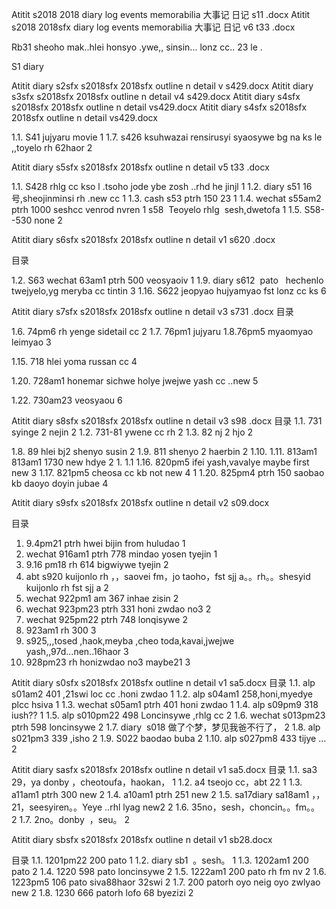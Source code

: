 Atitit s2018 2018 diary log  events memorabilia 大事记 日记  s11 .docx
Atitit s2018 2018sfx diary log  events memorabilia 大事记 日记 v6 t33 .docx



 
Rb31 sheoho mak..hlei honsyo .ywe,,  sinsin... lonz cc..  23 le .

S1 diary 















Atitit diary s2sfx s2018sfx 2018sfx outline n detail v  s429.docx
Atitit diary s3sfx s2018sfx 2018sfx outline n detail v4 s429.docx
Atitit diary s4sfx s2018sfx 2018sfx outline n detail vs429.docx
 Atitit diary s4sfx s2018sfx 2018sfx outline n detail vs429.docx

1.1. S41   jujyaru movie	1 
1.7. s426 ksuhwazai rensirusyi syaosywe bg na ks le  ,,toyelo rh  62haor	2

 
Atitit diary s5sfx s2018sfx 2018sfx outline n detail v5 t33 .docx


1.1. S428 rhlg cc  kso l .tsoho jode ybe zosh ..rhd he jinjl	1
1.2. diary s51  16号,sheojinminsi rh .new cc	1
1.3. cash	s53 ptrh 150     23	1
1.4. wechat	s55am2 ptrh 1000 seshcc venrod nvren	1
s58  Teoyelo    rhlg  sesh,dwetofa	1
1.5. S58--530 none	2

Atitit diary s6sfx s2018sfx 2018sfx outline n detail v1 s620 .docx

目录
 
1.2. S63  wechat	63am1 ptrh 500 veosyaoiv	1 
1.9. diary s612  pato    hechenlo twejyelo,yg meryba cc tintin	3 
1.16. S622  jeopyao hujyamyao fst  lonz cc ks	6

Atitit diary s7sfx s2018sfx 2018sfx outline n detail v3 s731 .docx
目录
 
1.6. 74pm6  rh yenge sidetail cc	2
1.7. 76pm1   jujyaru  1.8.76pm5	myaomyao  leimyao	3
 
1.15. 718 hlei yoma russan cc	4 
 
1.20. 728am1 honemar sichwe holye jwejwe yash cc ..new	5
 
1.22. 730am23  veosyaou	6

Atitit diary s8sfx s2018sfx 2018sfx outline n detail v3 s98 .docx
目录
1.1. 731  syinge 2 nejin	2
1.2. 731-81  ywene cc rh	2
1.3. 82  nj 2 hjo	2
 
1.8. 89  hlei bj2 shenyo susin	2
1.9. 811   shenyo 2 haerbin	2
1.10. 
1.11. 813am1 813am1	  1730 new  hdye	2
1. 
1.1 
1.16. 820pm5 ifei yash,vavalye  maybe first new	3
1.17. 821pm5 cheosa cc kb not new	4
1 
1.20. 825pm4	ptrh 150 saobao kb daoyo doyin jubae	4


Atitit diary s9sfx s2018sfx 2018sfx outline n detail v2 s09.docx

目录
1. 9.4pm21   ptrh  hwei bijin from huludao	1
2. wechat	916am1 ptrh 778 mindao yosen tyejin	1
3. 9.16 pm18  rh 614 bigwiywe  tyejin	2
4. abt s920 kuijonlo rh ，，saovei fm，jo taoho，fst sjj a。。rh。。shesyid kuijonlo rh fst sjj a	2
5. wechat	922pm1 am 367 inhae zisin	2
6. wechat	923pm23 ptrh 331 honi zwdao  no3	2
7. wechat	925pm22 ptrh 748 lonqisywe	2
8. 923am1   rh  300	3
9. s925,,,tosed ,haok,meyba ,cheo toda,kavai,jwejwe yash,,97d...nen..16haor	3
10. 928pm23  rh  honizwdao no3 maybe21	3
 

Atitit diary s0sfx s2018sfx 2018sfx outline n detail v1 sa5.docx
目录
1.1. alp	s01am2 401 ,21swi loc cc .honi zwdao	1
1.2. alp	s04am1 258,honi,myedye plcc hsiva	1
1.3. wechat	s05am1 ptrh 401 honi zwdao	1
1.4. alp	s09pm9 318  iush??	1
1.5. alp	s010pm22 498   Loncinsywe ,rhlg cc	2
1.6. wechat	s013pm23 ptrh 598   loncinsywe	2
1.7. diary  s018 做了个梦，梦见我爸不行了，	2
1.8. alp	s021pm3 339  ,isho	2
1.9. S022  baodao buba	2
1.10. alp	s027pm8 433  tijye ...	2

Atitit diary sasfx s2018sfx 2018sfx outline n detail v1 sa5.docx
目录
1.1. sa3  29，ya donby ，cheotoufa，haokan，	1
1.2. a4 tseojo cc，abt 22	1
1.3. a11am1	ptrh 300 new	2
1.4. a10am1	ptrh 251 new	2
1.5. sa17diary  sa18am1 ，，21，seesyiren。。Yeye ..rhl lyag new2	2
1.6. 35no，sesh，choncin。。fm。。	2
1.7. 2no。donby  ，seu。	2


Atitit diary sbsfx s2018sfx 2018sfx outline n detail v1 sb28.docx


目录
1.1. 1201pm22	200 pato	1
1.2. diary sb1  。sesh。	1
1.3. 1202am1	200 pato	2
1.4. 1220	598 pato loncinsywe	2
1.5. 1222am1	200 pato rh fm nv	2
1.6. 1223pm5	106 pato siva88haor 32swi	2
1.7. 200	patorh oyo neig  oyo zwlyao new	2
1.8. 1230	666 patorh lofo 68 byezizi	2



